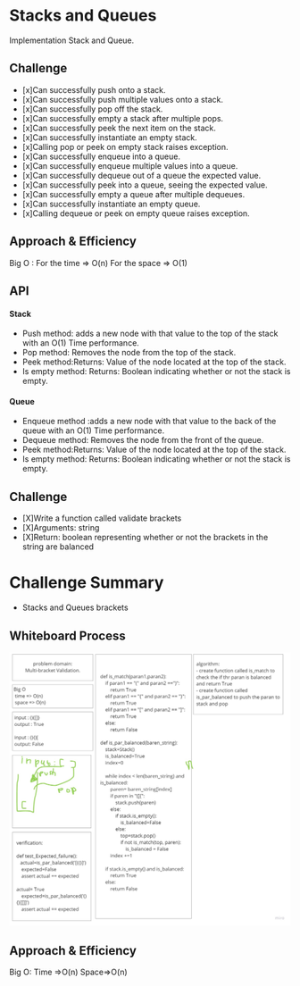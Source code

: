 # Stacks and Queues

Implementation Stack and Queue.
## Challenge
- [x]Can successfully push onto a stack.
- [x]Can successfully push multiple values onto a stack.
- [x]Can successfully pop off the stack.
- [x]Can successfully empty a stack after multiple pops.
- [x]Can successfully peek the next item on the stack.
- [x]Can successfully instantiate an empty stack.
- [x]Calling pop or peek on empty stack raises exception.
- [x]Can successfully enqueue into a queue.
- [x]Can successfully enqueue multiple values into a queue.
- [x]Can successfully dequeue out of a queue the expected value.
- [x]Can successfully peek into a queue, seeing the expected value.
- [x]Can successfully empty a queue after multiple dequeues.
- [x]Can successfully instantiate an empty queue.
- [x]Calling dequeue or peek on empty queue raises exception.

## Approach & Efficiency
Big O :
For the time => O(n)
For the space => O(1)

## API 
#### Stack
- Push method: adds a new node with that value to the top of the stack with an O(1) Time performance.
- Pop method: Removes the node from the top of the stack.
- Peek method:Returns: Value of the node located at the top of the stack.
- Is empty method: Returns: Boolean indicating whether or not the stack is empty.
#### Queue
- Enqueue method :adds a new node with that value to the back of the queue with an O(1) Time performance.
- Dequeue method: Removes the node from the front of the queue.
- Peek method:Returns: Value of the node located at the top of the stack.
- Is empty method: Returns: Boolean indicating whether or not the stack is empty.





## Challenge
- [X]Write a function called validate brackets
- [X]Arguments: string
- [X]Return: boolean
    representing whether or not the brackets in the string are balanced



# Challenge Summary
- Stacks and Queues brackets

## Whiteboard Process
![](stack_queue_brackets.jpg)
## Approach & Efficiency

Big O:
Time =>O(n)
Space=>O(n)
